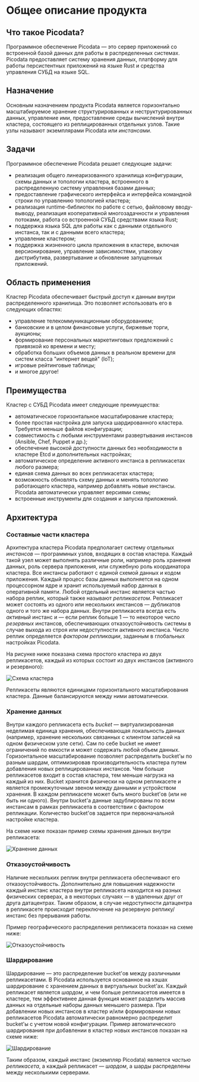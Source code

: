 # Общее описание продукта
## Что такое Picodata?
Программное обеспечение Picodata — это сервер приложений со встроенной базой данных для работы в распределенных системах.
Picodata предоставляет систему хранения данных, платформу для работы персистентных приложений на языке Rust и средства управления СУБД на языке SQL.

## Назначение
Основным назначением продукта Picodata является горизонтально масштабируемое хранение структурированных и неструктурированных данных, управление ими, предоставление среды вычислений внутри кластера, состоящего из реплицированных отдельных узлов. Такие узлы называют экземплярами Picodata или *инстансами*.

## Задачи
Программное обеспечение Picodata решает следующие задачи:

* реализация общего линеаризованного хранилища конфигурации, схемы данных и топологии кластера, встроенного в распределенную систему управления базами данных;
* предоставление графического интерфейса и интерфейса командной строки по управлению топологией кластера;
* реализация runtime-библиотек по работе с сетью, файловому вводу-выводу, реализация кооперативной многозадачности и управления потоками, работа со встроенной СУБД средствами языка Rust;
* поддержка языка SQL для работы как с данными отдельного инстанса, так и с данными всего кластера;
* управление кластером;
* поддержка жизненного цикла приложения в кластере, включая версионирование, управление зависимостями, упаковку дистрибутива, развертывание и обновление запущенных приложений.

## Область применения
Кластер Picodata обеспечивает быстрый доступ к данным внутри распределенного хранилища. Это позволяет использовать его в следующих областях:

* управление телекоммуникационным оборудованием;
* банковские и в целом финансовые услуги, биржевые торги, аукционы;
* формирование персональных маркетинговых предложений с привязкой ко времени и месту;
* обработка больших объемов данных в реальном времени для систем класса "интернет вещей" (IoT);
* игровые рейтинговые таблицы;
* и многое другое!

## Преимущества
Кластер с СУБД Picodata имеет следующие преимущества:

* автоматическое горизонтальное масштабирование кластера;
* более простая настройка для запуска шардированного кластера. Требуется меньше файлов конфигурации;
* совместимость с любыми инструментами развертывания инстансов (Ansible, Chef, Puppet и др.);
* обеспечение высокой доступности данных без необходимости в  кластере Etcd и дополнительных настройках;
* автоматическое определение активного инстанса в репликасетах любого размера;
* единая схема данных во всех репликасетах кластера;
* возможность обновлять схему данных и менять топологию работающего кластера, например добавлять новые инстансы. Picodata автоматически управляет версиями схемы; 
* встроенные инструменты для создания и запуска приложений.


## Архитектура
### Составные части кластера
Архитектура кластера Picodata предполагает систему отдельных *инстансов* — программных узлов, входящих в состав кластера. Каждый такой узел может выполнять различные роли, например роль хранения данных, роль сервера приложения, или служебную роль координатора кластера.
Все инстансы работают с единой схемой данных и кодом приложения. Каждый процесс базы данных выполняется на одном процессорном ядре и хранит используемый набор данных в оперативной памяти. 
Любой отдельный инстанс является частью набора реплик, который также называют *репликасетом*. Репликасет может состоять из одного или нескольких инстансов — дубликатов одного и того же набора данных. Внутри репликасета всегда есть *активный* инстанс и — если реплик больше 1 — то некоторое число *резервных* инстансов, обеспечивающих отказоустойчивость системы в случае выхода из строя или недоступности активного инстанса. Число реплик определяется *фактором репликации*, заданным в глобальных настройках Picodata.

На рисунке ниже показана схема простого кластера из двух репликасетов, каждый из которых состоит из двух инстансов (активного и резервного):

![Схема кластера](cluster.svg)

Репликасеты являются единицами горизонтального масштабирования кластера. Данные балансируются между ними автоматически.

### Хранение данных
Внутри каждого репликасета есть *bucket* — виртуализированная неделимая единица хранения, обеспечивающая локальность данных (например, хранение нескольких связанных с клиентом записей на одном физическом узле сети). Сам по себе bucket не имеет ограничений по емкости и может содержать любой объем данных. Горизонтальное масштабирование позволяет распределить bucket'ы по разным шардам, оптимизировав производительность кластера путем добавления новых реплицированных инстансов. Чем больше репликасетов входит в состав кластера, тем меньше нагрузка на каждый из них. Bucket хранится физически на одном репликасете и является промежуточным звеном между данными и устройством хранения. В каждом репликасете может быть много bucket'ов (или не быть ни одного). Внутри bucket'а данные задублированы по всем инстансам в рамках репликасета в соответствии с фактором репликации. Количество bucket'ов задается при первоначальной настройке кластера.

На схеме ниже показан пример схемы хранения данных внутри репликасета:

![Хранение данных](storage.svg)

### Отказоустойчивость
Наличие нескольких реплик внутри репликасета обеспечивают его отказоустойчивость. Дополнительно для повышения надежности каждый инстанс кластера внутри репликасета находится на разных физических серверах, а в некоторых случаях — в удаленных друг от друга датацентрах. Таким образом, в случае недоступности датацентра в репликасете происходит переключение на резервную реплику/инстанс без прерывания работы. 

Пример географического распределения репликасета показан на схеме ниже:

![Отказоустойчивость](failover.svg)

### Шардирование
Шардирование — это распределение bucket'ов между различными репликасетами. В Picodata используется основанное на хэшах шардирование с хранением данных в виртуальных bucket'ах. Каждый репликасет является *шардом*, и чем больше репликасетов имеется в кластере, тем эффективнее данная функция может разделить массив данных на отдельные наборы данных меньшего размера. При добавлении новых инстансов в кластер и/или формировании новых репликасетов Picodata автоматически равномерно распределит bucket'ы с учетом новой конфигурации.
Пример автоматического шардирования при добавлении в кластер новых инстансов показан на схеме ниже:

![Шардирование](sharding.svg)

Таким образом, каждый инстанс (экземпляр Picodata) является *частью репликасета*, а каждый репликасет — *шардом*, а шарды распределены между несколькими серверами.